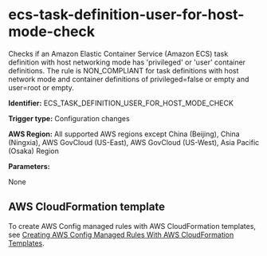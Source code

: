 # ecs\-task\-definition\-user\-for\-host\-mode\-check<a name="ecs-task-definition-user-for-host-mode-check"></a>

Checks if an Amazon Elastic Container Service \(Amazon ECS\) task definition with host networking mode has 'privileged' or 'user' container definitions\. The rule is NON\_COMPLIANT for task definitions with host network mode and container definitions of privileged=false or empty and user=root or empty\.

**Identifier:** ECS\_TASK\_DEFINITION\_USER\_FOR\_HOST\_MODE\_CHECK

**Trigger type:** Configuration changes

**AWS Region:** All supported AWS regions except China \(Beijing\), China \(Ningxia\), AWS GovCloud \(US\-East\), AWS GovCloud \(US\-West\), Asia Pacific \(Osaka\) Region

**Parameters:**

None  

## AWS CloudFormation template<a name="w29aac11c33c17b7d143c15"></a>

To create AWS Config managed rules with AWS CloudFormation templates, see [Creating AWS Config Managed Rules With AWS CloudFormation Templates](aws-config-managed-rules-cloudformation-templates.md)\.